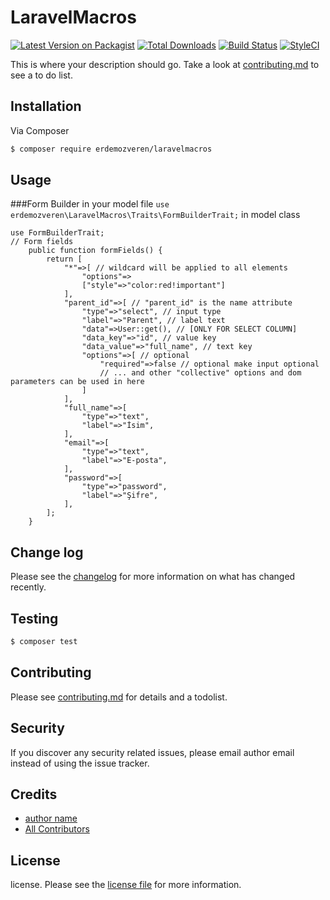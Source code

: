 # LaravelMacros

[![Latest Version on Packagist][ico-version]][link-packagist]
[![Total Downloads][ico-downloads]][link-downloads]
[![Build Status][ico-travis]][link-travis]
[![StyleCI][ico-styleci]][link-styleci]

This is where your description should go. Take a look at [contributing.md](contributing.md) to see a to do list.

## Installation

Via Composer

``` bash
$ composer require erdemozveren/laravelmacros
```

## Usage
###Form Builder
in your model file
```use erdemozveren\LaravelMacros\Traits\FormBuilderTrait;```
in model class 
```
use FormBuilderTrait;
// Form fields
    public function formFields() {
        return [
            "*"=>[ // wildcard will be applied to all elements 
                "options"=>
                ["style"=>"color:red!important"]
            ],
            "parent_id"=>[ // "parent_id" is the name attribute
                "type"=>"select", // input type
                "label"=>"Parent", // label text
                "data"=>User::get(), // [ONLY FOR SELECT COLUMN]
                "data_key"=>"id", // value key
                "data_value"=>"full_name", // text key
                "options"=>[ // optional
                    "required"=>false // optional make input optional
                    // ... and other "collective" options and dom parameters can be used in here
                ]
            ],
            "full_name"=>[
                "type"=>"text",
                "label"=>"İsim",
            ],
            "email"=>[
                "type"=>"text",
                "label"=>"E-posta",
            ],
            "password"=>[
                "type"=>"password",
                "label"=>"Şifre",
            ],
        ];
    }

```
## Change log

Please see the [changelog](changelog.md) for more information on what has changed recently.

## Testing

``` bash
$ composer test
```

## Contributing

Please see [contributing.md](contributing.md) for details and a todolist.

## Security

If you discover any security related issues, please email author email instead of using the issue tracker.

## Credits

- [author name][link-author]
- [All Contributors][link-contributors]

## License

license. Please see the [license file](license.md) for more information.

[ico-version]: https://img.shields.io/packagist/v/erdemozveren/laravelmacros.svg?style=flat-square
[ico-downloads]: https://img.shields.io/packagist/dt/erdemozveren/laravelmacros.svg?style=flat-square
[ico-travis]: https://img.shields.io/travis/erdemozveren/laravelmacros/master.svg?style=flat-square
[ico-styleci]: https://styleci.io/repos/12345678/shield

[link-packagist]: https://packagist.org/packages/erdemozveren/laravelmacros
[link-downloads]: https://packagist.org/packages/erdemozveren/laravelmacros
[link-travis]: https://travis-ci.org/erdemozveren/laravelmacros
[link-styleci]: https://styleci.io/repos/12345678
[link-author]: https://github.com/erdemozveren
[link-contributors]: ../../contributors
